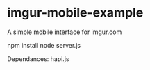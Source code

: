 # imgur-mobile-example

A simple mobile interface for imgur.com

npm install
node server.js

Dependances: hapi.js 
